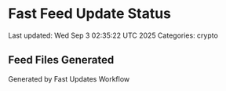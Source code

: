 # Fast Feed Update Status
Last updated: Wed Sep  3 02:35:22 UTC 2025
Categories: crypto

## Feed Files Generated

Generated by Fast Updates Workflow
